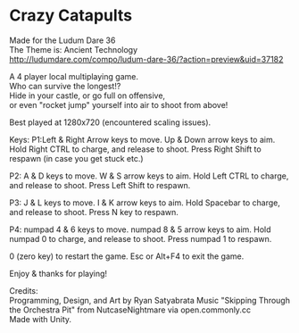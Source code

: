 # Crazy Catapults
Made for the Ludum Dare 36  
The Theme is: Ancient Technology  
http://ludumdare.com/compo/ludum-dare-36/?action=preview&uid=37182

A 4 player local multiplaying game.  
Who can survive the longest!?  
Hide in your castle, or go full on offensive,   
or even "rocket jump" yourself into air to shoot from above!

Best played at 1280x720 (encountered scaling issues).

Keys:
P1:Left & Right Arrow keys to move.
   Up & Down arrow keys to aim.
   Hold Right CTRL to charge, and release to shoot.
   Press Right Shift to respawn (in case you get stuck etc.)

P2: A & D keys to move.
   W & S arrow keys to aim.
   Hold Left CTRL to charge, and release to shoot.
   Press Left Shift to respawn.

P3: J & L keys to move.
   I & K arrow keys to aim.
   Hold Spacebar to charge, and release to shoot.
   Press N key to respawn.

P4: numpad 4 & 6 keys to move.
   numpad 8 & 5 arrow keys to aim.
   Hold numpad 0 to charge, and release to shoot.
   Press numpad 1 to respawn.

0 (zero key) to restart the game.
Esc or Alt+F4 to exit the game.
   
Enjoy & thanks for playing!

Credits:  
Programming, Design, and Art by Ryan Satyabrata
Music "Skipping Through the Orchestra Pit" from NutcaseNightmare via open.commonly.cc  
Made with Unity.